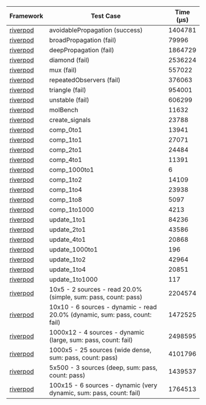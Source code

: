 | Framework | Test Case | Time (μs) |
| --- | --- | --- |
| [riverpod](https://github.com/rrousselGit/riverpod) | avoidablePropagation (success) | 1404781 |
| [riverpod](https://github.com/rrousselGit/riverpod) | broadPropagation (fail) | 79996 |
| [riverpod](https://github.com/rrousselGit/riverpod) | deepPropagation (fail) | 1864729 |
| [riverpod](https://github.com/rrousselGit/riverpod) | diamond (fail) | 2536224 |
| [riverpod](https://github.com/rrousselGit/riverpod) | mux (fail) | 557022 |
| [riverpod](https://github.com/rrousselGit/riverpod) | repeatedObservers (fail) | 376063 |
| [riverpod](https://github.com/rrousselGit/riverpod) | triangle (fail) | 954001 |
| [riverpod](https://github.com/rrousselGit/riverpod) | unstable (fail) | 606299 |
| [riverpod](https://github.com/rrousselGit/riverpod) | molBench | 11632 |
| [riverpod](https://github.com/rrousselGit/riverpod) | create_signals | 23788 |
| [riverpod](https://github.com/rrousselGit/riverpod) | comp_0to1 | 13941 |
| [riverpod](https://github.com/rrousselGit/riverpod) | comp_1to1 | 27071 |
| [riverpod](https://github.com/rrousselGit/riverpod) | comp_2to1 | 24484 |
| [riverpod](https://github.com/rrousselGit/riverpod) | comp_4to1 | 11391 |
| [riverpod](https://github.com/rrousselGit/riverpod) | comp_1000to1 | 6 |
| [riverpod](https://github.com/rrousselGit/riverpod) | comp_1to2 | 14109 |
| [riverpod](https://github.com/rrousselGit/riverpod) | comp_1to4 | 23938 |
| [riverpod](https://github.com/rrousselGit/riverpod) | comp_1to8 | 5097 |
| [riverpod](https://github.com/rrousselGit/riverpod) | comp_1to1000 | 4213 |
| [riverpod](https://github.com/rrousselGit/riverpod) | update_1to1 | 84236 |
| [riverpod](https://github.com/rrousselGit/riverpod) | update_2to1 | 43586 |
| [riverpod](https://github.com/rrousselGit/riverpod) | update_4to1 | 20868 |
| [riverpod](https://github.com/rrousselGit/riverpod) | update_1000to1 | 196 |
| [riverpod](https://github.com/rrousselGit/riverpod) | update_1to2 | 42964 |
| [riverpod](https://github.com/rrousselGit/riverpod) | update_1to4 | 20851 |
| [riverpod](https://github.com/rrousselGit/riverpod) | update_1to1000 | 117 |
| [riverpod](https://github.com/rrousselGit/riverpod) | 10x5 - 2 sources - read 20.0% (simple, sum: pass, count: pass) | 2204574 |
| [riverpod](https://github.com/rrousselGit/riverpod) | 10x10 - 6 sources - dynamic - read 20.0% (dynamic, sum: pass, count: fail) | 1472525 |
| [riverpod](https://github.com/rrousselGit/riverpod) | 1000x12 - 4 sources - dynamic (large, sum: pass, count: fail) | 2498595 |
| [riverpod](https://github.com/rrousselGit/riverpod) | 1000x5 - 25 sources (wide dense, sum: pass, count: pass) | 4101796 |
| [riverpod](https://github.com/rrousselGit/riverpod) | 5x500 - 3 sources (deep, sum: pass, count: pass) | 1439537 |
| [riverpod](https://github.com/rrousselGit/riverpod) | 100x15 - 6 sources - dynamic (very dynamic, sum: pass, count: fail) | 1764513 |
